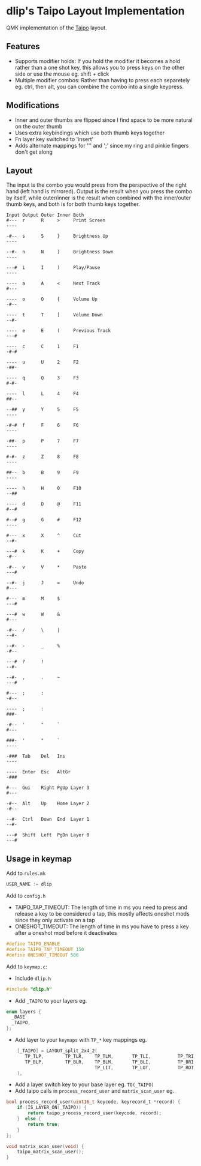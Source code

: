 # dlip's Taipo Layout Implementation

QMK implementation of the [Taipo](https://inkeys.wiki/en/keymaps/taipo) layout.

## Features

- Supports modifier holds: If you hold the modifier it becomes a hold rather than a one shot key, this allows you to press keys on the other side or use the mouse eg. shift + click
- Multiple modifier combos: Rather than having to press each separetely eg. ctrl, then alt, you can combine the combo into a single keypress.

## Modifications

- Inner and outer thumbs are flipped since I find space to be more natural on the outer thumb
- Uses extra keybindings which use both thumb keys together
- Fn layer key switched to 'insert'
- Adds alternate mappings for ''' and ';' since my ring and pinkie fingers don't get along

## Layout

The input is the combo you would press from the perspective of the right hand (left hand is mirrored). Output is the result when you press the combo by itself, while outer/inner is the result when combined with the inner/outer thumb keys, and both is for both thumb keys together.

```
Input Output Outer Inner Both
#---  r      R     >     Print Screen
----

-#--  s      S     }     Brightness Up
----

--#-  n      N     ]     Brightness Down
----

---#  i      I     )     Play/Pause
----

----  a      A     <     Next Track
#---

----  o      O     {     Volume Up
-#--

----  t      T     [     Volume Down
--#-

----  e      E     (     Previous Track
---#

----  c      C     1     F1
-#-#

----  u      U     2     F2
-##-

----  q      Q     3     F3
#-#-

----  l      L     4     F4
##--

--##  y      Y     5     F5
----

-#-#  f      F     6     F6
----

-##-  p      P     7     F7
----

#-#-  z      Z     8     F8
----

##--  b      B     9     F9
----

----  h      H     0     F10
--##

----  d      D     @     F11
#--#

#--#  g      G     #     F12
----

#---  x      X     ^     Cut
--#-

---#  k      K     +     Copy
-#--

-#--  v      V     *     Paste
---#

--#-  j      J     =     Undo
#---

#---  m      M     $
---#

---#  w      W     &
#---

-#--  /      \     |
--#-

--#-  -      _     %
-#--

---#  ?      !
--#-

--#-  ,      .     ~
---#

#---  ;      :
-#--

----  ;      :
###-

-#--  '      "     `
#---

###-  '      "     `
----

-###  Tab    Del   Ins
----

----  Enter  Esc   AltGr
-###

#---  Gui    Right PgUp Layer 3
#---

-#--  Alt    Up    Home Layer 2
-#--

--#-  Ctrl   Down  End  Layer 1
--#-

---#  Shift  Left  PgDn Layer 0
---#
```

## Usage in keymap

Add to `rules.mk`

```c
USER_NAME := dlip
```

Add to `config.h`

- TAIPO_TAP_TIMEOUT: The length of time in ms you need to press and release a key to be considered a tap, this mostly affects oneshot mods since they only activate on a tap
- ONESHOT_TIMEOUT: The length of time in ms you have to press a key after a oneshot mod before it deactivates

```c
#define TAIPO_ENABLE
#define TAIPO_TAP_TIMEOUT 150
#define ONESHOT_TIMEOUT 500
```

Add to `keymap.c`:

- Include `dlip.h`

```c
#include "dlip.h"
```

- Add `_TAIPO` to your layers eg.

```c
enum layers {
  _BASE
  _TAIPO,
};
```

- Add layer to your `keymaps` with `TP_*` key mappings eg.

```c
    [_TAIPO] = LAYOUT_split_2x4_2(
       TP_TLP,        TP_TLR,    TP_TLM,       TP_TLI,          TP_TRI,     TP_TRM,     TP_TRR,     TP_TRP,
       TP_BLP,        TP_BLR,    TP_BLM,       TP_BLI,          TP_BRI,     TP_BRM,     TP_BRR,     TP_BRP,
                                 TP_LIT,       TP_LOT,          TP_ROT,     TP_RIT
    ),
```

- Add a layer switch key to your base layer eg. `TO(_TAIPO)`
- Add taipo calls in `process_record_user` and `matrix_scan_user` eg.

```c
bool process_record_user(uint16_t keycode, keyrecord_t *record) {
    if (IS_LAYER_ON(_TAIPO)) {
        return taipo_process_record_user(keycode, record);
    }  else {
        return true;
    }
};

void matrix_scan_user(void) {
    taipo_matrix_scan_user();
}
```